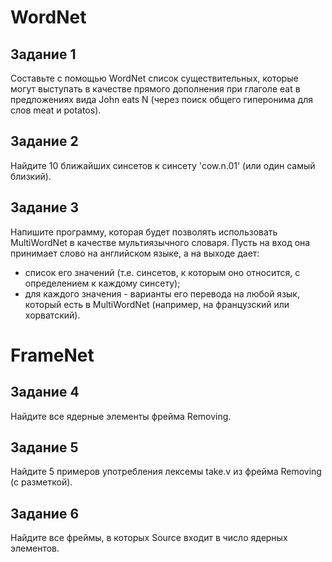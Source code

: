 # WordNet

## Задание 1

Cоставьте с помощью WordNet список существительных, которые могут выступать в качестве прямого дополнения при глаголе eat в предложениях вида John eats N
(через поиск общего гиперонима для слов meat и potatos).

## Задание 2

Найдите 10 ближайших синсетов к синсету 'cow.n.01' (или один самый близкий).

## Задание 3

Напишите программу, которая будет позволять использовать MultiWordNet в качестве мультиязычного словаря. Пусть на вход она принимает слово на английском языке,
а на выходе дает:

- список его значений (т.е. синсетов, к которым оно относится, с определением к каждому синсету);
- для каждого значения - варианты его перевода на любой язык, который есть в MultiWordNet (например, на французский или хорватский).

# FrameNet

## Задание 4

Найдите все ядерные элементы фрейма Removing.

## Задание 5

Найдите 5 примеров употребления лексемы take.v из фрейма Removing (с разметкой).

## Задание 6

Найдите все фреймы, в которых Source входит в число ядерных элементов.

